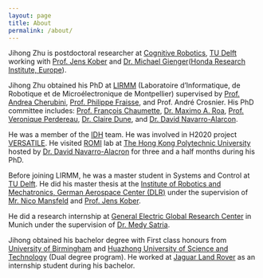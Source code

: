 ```yaml
---
layout: page
title: About
permalink: /about/
---
```

Jihong Zhu is postdoctoral researcher at [Cognitive Robotics](https://www.tudelft.nl/en/3me/about/departments/cognitive-robotics-cor/), [TU Delft](https://www.tudelft.nl/en) working with [Prof. Jens Kober](http://www.jenskober.de/) and [Dr. Michael Gienger](https://scholar.google.de/citations?user=oU2jyxMAAAAJ&hl=en)([Honda Research Institute, Europe](https://www.honda-ri.de/)).

Jihong Zhu obtained his PhD at [LIRMM](http://www.lirmm.fr/) (Laboratoire d’Informatique, de Robotique et de Microélectronique de Montpellier) supervised by [Prof. Andrea Cherubini](http://www.lirmm.fr/lirmm_eng/users/utilisateurs-lirmm/andrea-cherubini), [Prof. Philippe Fraisse](http://janela2.lirmm.fr/~fraisse/home), and Prof. André Crosnier. His PhD committee includes: [Prof. François Chaumette](https://team.inria.fr/rainbow/team/francois-chaumette/), [Dr. Maximo A. Roa](https://rmc.dlr.de/rm/de/staff/maximo.roa/), [Prof. Veronique Perdereau](http://www.isir.upmc.fr/index.php?op=view_profil&lang=en&id=185), [Dr. Claire Dune](http://cosmer.univ-tln.fr/en/claire-dune-2/), and [Dr. David Navarro-Alarcon](https://www.polyu.edu.hk/me/david/).


He was a member of the [IDH](http://www.lirmm.fr/lirmm_eng/research/equipes/idh) team. He was involved in H2020 project [VERSATILE](https://versatile-project.eu/). He visited [ROMI](https://www.romi-lab.org/) lab at [The Hong Kong Polytechnic University](https://www.polyu.edu.hk/web/en/home/index.html) hosted by [Dr. David Navarro-Alacron](https://www.polyu.edu.hk/me/david/) for three and a half months during his PhD.

Before joining LIRMM, he was a master student in Systems and Control at [TU Delft](https://www.tudelft.nl/en/). He did his master thesis at the [Institute of Robotics and Mechatronics, German Aerospace Center (DLR)](https://www.dlr.de/rm/en/) under the supervision of [Mr. Nico Mansfeld](https://rmc.dlr.de/rm/de/staff/nico.mansfeld/) and [Prof. Jens Kober](http://www.jenskober.de/).

He did a research internship at [General Electric Global Research Center](https://www.ge.com/research/) in Munich under the supervision of [Dr. Medy Satria](https://www.linkedin.com/in/medy-satria-3090ba4/?originalSubdomain=de).

Jihong obtained his bachelor degree with First class honours from [University of Birmingham](https://www.birmingham.ac.uk/) and [Huazhong University of Science and Technology](http://english.hust.edu.cn/) (Dual degree program). He worked at [Jaguar Land Rover](https://www.jaguarlandrover.com/) as an internship student during his bachelor.

